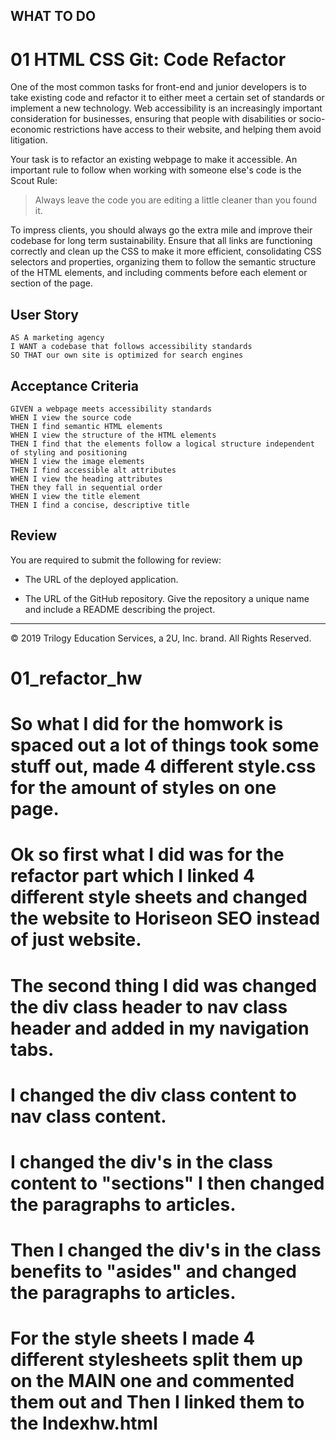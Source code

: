 ## WHAT TO DO

# 01 HTML CSS Git: Code Refactor

One of the most common tasks for front-end and junior developers is to take existing code and refactor it to either meet a certain set of standards or implement a new technology. Web accessibility is an increasingly important consideration for businesses, ensuring that people with disabilities or socio-economic restrictions have access to their website, and helping them avoid litigation.

Your task is to refactor an existing webpage to make it accessible. An important rule to follow when working with someone else's code is the Scout Rule:

> Always leave the code you are editing a little cleaner than you found it.

To impress clients, you should always go the extra mile and improve their codebase for long term sustainability. Ensure that all links are functioning correctly and clean up the CSS to make it more efficient, consolidating CSS selectors and properties, organizing them to follow the semantic structure of the HTML elements, and including comments before each element or section of the page.

## User Story

```
AS A marketing agency
I WANT a codebase that follows accessibility standards
SO THAT our own site is optimized for search engines
```

## Acceptance Criteria

```
GIVEN a webpage meets accessibility standards
WHEN I view the source code
THEN I find semantic HTML elements
WHEN I view the structure of the HTML elements
THEN I find that the elements follow a logical structure independent of styling and positioning
WHEN I view the image elements
THEN I find accessible alt attributes
WHEN I view the heading attributes
THEN they fall in sequential order
WHEN I view the title element
THEN I find a concise, descriptive title
```

## Review

You are required to submit the following for review:

* The URL of the deployed application.

* The URL of the GitHub repository. Give the repository a unique name and include a README describing the project.

- - -
© 2019 Trilogy Education Services, a 2U, Inc. brand. All Rights Reserved.


# 01_refactor_hw

# So what I did for the homwork is spaced out a lot of things took some stuff out, made 4 different style.css for the amount of styles on one page.

# Ok so first what I did was for the refactor part which I linked 4 different style sheets and changed the website to Horiseon SEO instead of just website.

# The second thing I did was changed the div class header to nav class header and added in my navigation tabs.

# I changed the div class content to nav class content.

# I changed the div's in the class content to "sections" I then changed the paragraphs to articles.

# Then I changed the div's in the class benefits to "asides" and changed the paragraphs to articles.

# For the style sheets I made 4 different stylesheets split them up on the MAIN one and commented them out and Then I linked them to the Indexhw.html